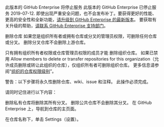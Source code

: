 此版本的 GitHub Enterprise 将停止服务 此版本的 GitHub Enterprise 已停止服务 2019-07-12. 即使出现严重安全问题，也不会发布补丁。要获得更好的性能、更高的安全性和全新功能，[请升级到 GitHub Enterprise 的最新版本](https://docs.github.com/enterprise/admin/guides/installation/upgrading-github-enterprise/)。 要获取有关升级的帮助，[请联系 GitHub Enterprise 支持部门](https://enterprise.github.com/support)。

删除仓库
如果您是组织所有者或拥有仓库或分叉的管理员权限，可删除任何仓库或分叉。 删除分叉仓库不会删除上游仓库。

只有拥有组织所有者权限或仓库管理员权限的成员才能 删除组织仓库。 如果已禁用 Allow members to delete or transfer repositories for this organization（允许成员删除或转让此组织的仓库），仅组织所有者可删除组织仓库。 更多信息请参阅“[组织的仓库权限级别](https://docs.github.com/cn/enterprise/2.14/user/articles/repository-permission-levels-for-an-organization)”。

警告：以下步骤将永久性删除仓库、wiki、issue 和注释。 此操作必须完成。

请同时记住进行以下内容：

删除私有仓库将删除其所有分叉。
删除公共仓库不会删除其分叉。
在 GitHub Enterprise 上，导航到仓库的主页面。

在仓库名称下，单击  Settings（设置）。
